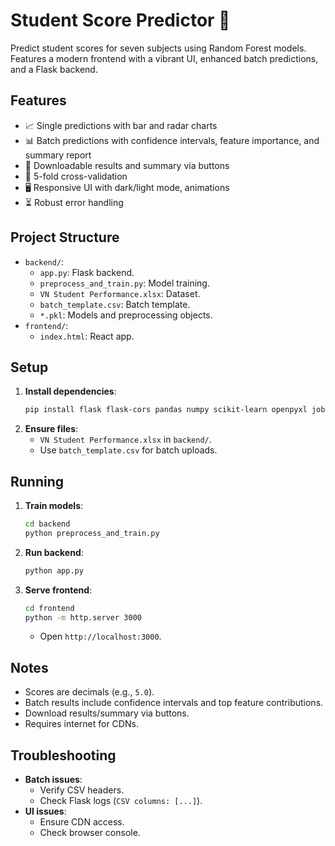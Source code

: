 # Student Score Predictor 🚀

Predict student scores for seven subjects using Random Forest models. Features a modern frontend with a vibrant UI, enhanced batch predictions, and a Flask backend.

## Features
- 📈 Single predictions with bar and radar charts
- 📊 Batch predictions with confidence intervals, feature importance, and summary report
- 📝 Downloadable results and summary via buttons
- 🔬 5-fold cross-validation
- 🖥️ Responsive UI with dark/light mode, animations
- ⏳ Robust error handling

## Project Structure
- `backend/`:
  - `app.py`: Flask backend.
  - `preprocess_and_train.py`: Model training.
  - `VN Student Performance.xlsx`: Dataset.
  - `batch_template.csv`: Batch template.
  - `*.pkl`: Models and preprocessing objects.
- `frontend/`:
  - `index.html`: React app.

## Setup
1. **Install dependencies**:
   ```bash
   pip install flask flask-cors pandas numpy scikit-learn openpyxl joblib fuzzywuzzy python-Levenshtein
   ```
2. **Ensure files**:
   - `VN Student Performance.xlsx` in `backend/`.
   - Use `batch_template.csv` for batch uploads.

## Running
1. **Train models**:
   ```bash
   cd backend
   python preprocess_and_train.py
   ```
2. **Run backend**:
   ```bash
   python app.py
   ```
3. **Serve frontend**:
   ```bash
   cd frontend
   python -m http.server 3000
   ```
   - Open `http://localhost:3000`.

## Notes
- Scores are decimals (e.g., `5.0`).
- Batch results include confidence intervals and top feature contributions.
- Download results/summary via buttons.
- Requires internet for CDNs.

## Troubleshooting
- **Batch issues**:
  - Verify CSV headers.
  - Check Flask logs (`CSV columns: [...]`).
- **UI issues**:
  - Ensure CDN access.
  - Check browser console.
